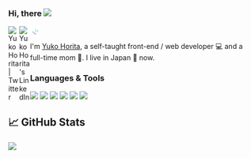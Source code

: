 ### Hi, there <img src="https://media.giphy.com/media/hvRJCLFzcasrR4ia7z/giphy.gif" width="25px">

<a href="https://twitter.com/yuko_webdev">
  <img align="left" alt="Yuko Horita | Twitter" width="22px" src="https://raw.githubusercontent.com/peterthehan/peterthehan/master/assets/twitter.svg" />
</a>
<a href="https://www.linkedin.com/in/yuko-horita/">
  <img align="left" alt="YukoHorita's LinkedIn" width="22px" src="https://raw.githubusercontent.com/peterthehan/peterthehan/master/assets/linkedin.svg" />
</a>
<a href="https://www.frontendmentor.io/profile/Sloth247">
  <img align="left" alt="YukoHorita's Frontend Mentor " width="22px" src="https://raw.githubusercontent.com/Sloth247/Sloth247/master/favicon-fem.png" />
</a>

<br />

I'm [Yuko Horita](mywebsite-yukohorita.vercel.app/), a self-taught front-end / web developer 💻 and a full-time mom 🤱. I live in Japan 🗾 now.

### Languages & Tools

![](https://img.shields.io/badge/HTML5-E34F26?style=for-the-badge&logo=html5&logoColor=white)
![](https://img.shields.io/badge/CSS3-1572B6?style=for-the-badge&logo=css3&logoColor=white)
![](https://img.shields.io/badge/JavaScript-F7DF1E?style=for-the-badge&logo=javascript&logoColor=black)
![](https://img.shields.io/badge/React-20232A?style=for-the-badge&logo=react&logoColor=61DAFB)
![](https://img.shields.io/badge/Sass-CC6699?style=for-the-badge&logo=sass&logoColor=white)
![](https://img.shields.io/badge/React_Router-CA4245?style=for-the-badge&logo=react-router&logoColor=white)

## &#x1f4c8; GitHub Stats

<a href="https://github.com/Sloth247/Sloth247">
  <img align="center" src="https://github-readme-stats.vercel.app/api/top-langs/?username=Sloth247&hide=css,html,scss,tex&title_color=ffffff&text_color=c9cacc&icon_color=2bbc8a&bg_color=3c6e71&langs_count=3" />
</a>
